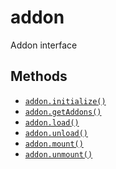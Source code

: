 addon
=====

Addon interface

Methods
-------

* [`addon.initialize()`](api/addon.initialize)
* [`addon.getAddons()`](api/addon.getAddons)
* [`addon.load()`](api/addon.load)
* [`addon.unload()`](api/addon.unload)
* [`addon.mount()`](api/addon.mount)
* [`addon.unmount()`](api/addon.unmount)
